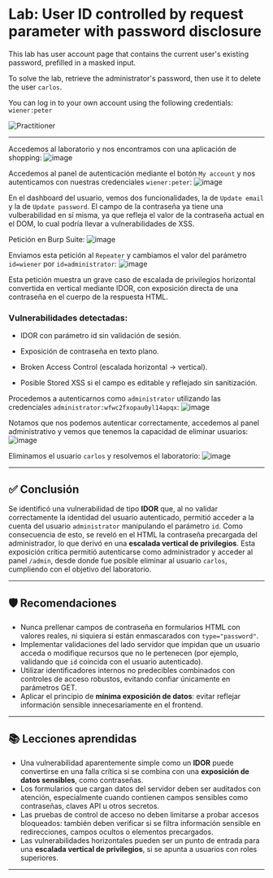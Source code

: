 # Lab: User ID controlled by request parameter with password disclosure

This lab has user account page that contains the current user's existing password, prefilled in a masked input.

To solve the lab, retrieve the administrator's password, then use it to delete the user `carlos`.

You can log in to your own account using the following credentials: `wiener:peter`

![Practitioner](https://img.shields.io/badge/level-Apprentice-green) 

---


Accedemos al laboratorio y nos encontramos con una aplicación de shopping:
![image](https://github.com/user-attachments/assets/13d4c975-4398-45fe-bd10-c64613bfc97c)

Accedemos al panel de autenticación mediante el botón `My account` y nos autenticamos con nuestras credenciales `wiener:peter`:
![image](https://github.com/user-attachments/assets/2f192fc2-9ebd-42d6-8359-5d2249b6ec79)

En el dashboard del usuario, vemos dos funcionalidades, la de `Update email` y la de `Update password`. El campo de la contraseña ya tiene una vulberabilidad en sí misma, ya que refleja el valor de la contraseña actual en el DOM, lo cual podría llevar a vulnerabilidades de XSS.

Petición en Burp Suite:
![image](https://github.com/user-attachments/assets/22c4487e-e655-4d45-80ce-7b0df7958f78)

Enviamos esta petición al `Repeater` y cambiamos el valor del parámetro `id=wiener` por `id=administrator`:
![image](https://github.com/user-attachments/assets/340cd4ad-79bc-4bbf-b7e0-dfb0a63910c6)

Esta petición muestra un grave caso de escalada de privilegios horizontal convertida en vertical mediante IDOR, con exposición directa de una contraseña en el cuerpo de la respuesta HTML.

### Vulnerabilidades detectadas:

- IDOR con parámetro id sin validación de sesión.

- Exposición de contraseña en texto plano.

- Broken Access Control (escalada horizontal → vertical).

- Posible Stored XSS si el campo es editable y reflejado sin sanitización.

Procedemos a autenticarnos como `administrator` utilizando las credenciales `administrator:wfwc2fxopau0yl14apqx`:
![image](https://github.com/user-attachments/assets/a31bf41d-2078-41a4-818b-524a356446a4)

Notamos que nos podemos autenticar correctamente, accedemos al panel administrativo y vemos que tenemos la capacidad de eliminar usuarios:
![image](https://github.com/user-attachments/assets/ec4449c7-e2ea-451f-8cc5-cffee7e0b83a)

Eliminamos el usuario `carlos` y resolvemos el laboratorio:
![image](https://github.com/user-attachments/assets/bb560655-0dec-45d8-aa18-398d32193284)

---

## ✅ Conclusión

Se identificó una vulnerabilidad de tipo **IDOR** que, al no validar correctamente la identidad del usuario autenticado, permitió acceder a la cuenta del usuario `administrator` manipulando el parámetro `id`. Como consecuencia de esto, se reveló en el HTML la contraseña precargada del administrador, lo que derivó en una **escalada vertical de privilegios**. Esta exposición crítica permitió autenticarse como administrador y acceder al panel `/admin`, desde donde fue posible eliminar al usuario `carlos`, cumpliendo con el objetivo del laboratorio.

---

## 🛡️ Recomendaciones

- Nunca prellenar campos de contraseña en formularios HTML con valores reales, ni siquiera si están enmascarados con `type="password"`.
- Implementar validaciones del lado servidor que impidan que un usuario acceda o modifique recursos que no le pertenecen (por ejemplo, validando que `id` coincida con el usuario autenticado).
- Utilizar identificadores internos no predecibles combinados con controles de acceso robustos, evitando confiar únicamente en parámetros GET.
- Aplicar el principio de **mínima exposición de datos**: evitar reflejar información sensible innecesariamente en el frontend.

---

## 📚 Lecciones aprendidas

- Una vulnerabilidad aparentemente simple como un **IDOR** puede convertirse en una falla crítica si se combina con una **exposición de datos sensibles**, como contraseñas.
- Los formularios que cargan datos del servidor deben ser auditados con atención, especialmente cuando contienen campos sensibles como contraseñas, claves API u otros secretos.
- Las pruebas de control de acceso no deben limitarse a probar accesos bloqueados: también deben verificar si se filtra información sensible en redirecciones, campos ocultos o elementos precargados.
- Las vulnerabilidades horizontales pueden ser un punto de entrada para una **escalada vertical de privilegios**, si se apunta a usuarios con roles superiores.

---


